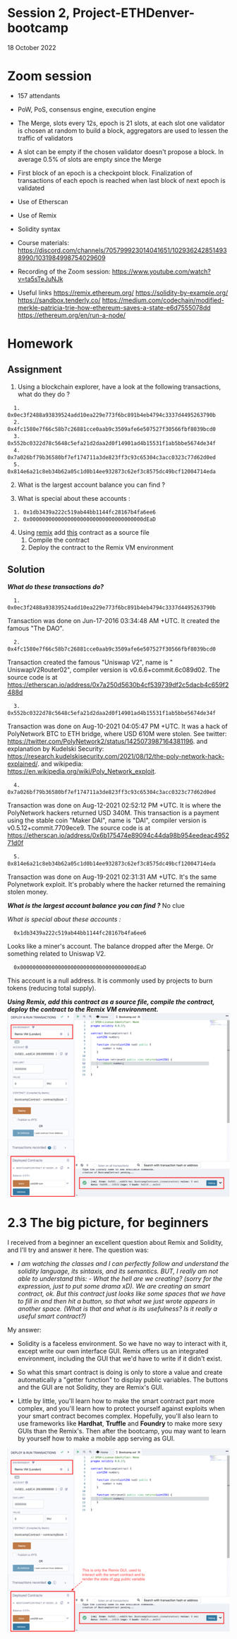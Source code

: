 # Session 2, Project-ETHDenver-bootcamp
18 October 2022
# Zoom session

* 157 attendants
* PoW, PoS, consensus engine, execution engine
* The Merge, slots every 12s, epoch is 21 slots, at each slot one validator is chosen at random to build a block, aggregators are used to lessen the traffic of validators
* A slot can be empty if the chosen validator doesn't propose a block. In average 0.5% of slots are empty since the Merge
* First block of an epoch is a checkpoint block. Finalization of transactions of each epoch is reached when last block of next epoch is validated
* Use of Etherscan
* Use of Remix
* Solidity syntax

* Course materials: https://discord.com/channels/705799923014041651/1029362428514938990/1031984998754029609
* Recording of the Zoom session: https://www.youtube.com/watch?v=ta5sTeJuNJk
* Useful links
  https://remix.ethereum.org/
  https://solidity-by-example.org/
  https://sandbox.tenderly.co/
  https://medium.com/codechain/modified-merkle-patricia-trie-how-ethereum-saves-a-state-e6d7555078dd
  https://ethereum.org/en/run-a-node/
# Homework
## Assignment

1. Using a blockchain explorer, have a look at the following transactions, what do they do ?
  ```
	1. 0x0ec3f2488a93839524add10ea229e773f6bc891b4eb4794c3337d4495263790b
	2. 0x4fc1580e7f66c58b7c26881cce0aab9c3509afe6e507527f30566fbf8039bcd0
	3. 0x552bc0322d78c5648c5efa21d2daa2d0f14901ad4b15531f1ab5bbe5674de34f
	4. 0x7a026bf79b36580bf7ef174711a3de823ff3c93c65304c3acc0323c77d62d0ed
	5. 0x814e6a21c8eb34b62a05c1d0b14ee932873c62ef3c8575dc49bcf12004714eda
  ```

2. What is the largest account balance you can find ?

3. What is special about these accounts :
  ```
	1. 0x1db3439a222c519ab44bb1144fc28167b4fa6ee6
	2. 0x000000000000000000000000000000000000dEaD
  ```
4. Using [remix](https://remix.ethereum.org)  add [this](https://gist.github.com/extropyCoder/77487267da199320fb9c852cfde70fb1) contract as a source file 
   	1. Compile the contract
   	2. Deploy the contract to the Remix VM environment

## Solution
_**What do these transactions do?**_
  ```
	1. 0x0ec3f2488a93839524add10ea229e773f6bc891b4eb4794c3337d4495263790b
  ```
Transaction was done on Jun-17-2016 03:34:48 AM +UTC. It created the famous "The DAO". 
  ```
	2. 0x4fc1580e7f66c58b7c26881cce0aab9c3509afe6e507527f30566fbf8039bcd0
  ```
Transaction created the famous "Uniswap V2", name is " UniswapV2Router02", compiler version is v0.6.6+commit.6c089d02. The source code is at https://etherscan.io/address/0x7a250d5630b4cf539739df2c5dacb4c659f2488d 
  ```
	3. 0x552bc0322d78c5648c5efa21d2daa2d0f14901ad4b15531f1ab5bbe5674de34f
  ```
Transaction was done on Aug-10-2021 04:05:47 PM +UTC. It was a hack of PolyNetwork BTC to ETH bridge, where USD 610M were stolen. See twitter: https://twitter.com/PolyNetwork2/status/1425073987164381196. and explanation by Kudelski Security: https://research.kudelskisecurity.com/2021/08/12/the-poly-network-hack-explained/. and wikipedia: https://en.wikipedia.org/wiki/Poly_Network_exploit.
  ```
	4. 0x7a026bf79b36580bf7ef174711a3de823ff3c93c65304c3acc0323c77d62d0ed
  ```
Transaction was done on Aug-12-2021 02:52:12 PM +UTC. It is where the PolyNetwork hackers returned USD 340M. This transaction is a payment using the stable coin "Maker DAI", name is "DAI", compiler version is v0.5.12+commit.7709ece9. The source code is at https://etherscan.io/address/0x6b175474e89094c44da98b954eedeac495271d0f 
  ```
	5. 0x814e6a21c8eb34b62a05c1d0b14ee932873c62ef3c8575dc49bcf12004714eda
  ```
Transaction was done on Aug-19-2021 02:31:31 AM +UTC. It's the same Polynetwork exploit. It's probably where the hacker returned the remaining stolen money.

_**What is the largest account balance you can find ?**_
No clue

_What is special about these accounts :_
  ```
	0x1db3439a222c519ab44bb1144fc28167b4fa6ee6
  ```
Looks like a miner's account. The balance dropped after the Merge. Or something related to Uniswap V2.
  ```
	0x000000000000000000000000000000000000dEaD
  ```
This account is a null address. It is commonly used by projects to burn tokens (reducing total supply).

_**Using Remix, add this contract as a source file, compile the contract, deploy the contract to the Remix VM environment.**_
![screen shot of Remix](homework2_solution.png)
# 2.3	The big picture, for beginners
I received from a beginner an excellent question about Remix and Solidity, and I'll try and answer it here. The question was:
- _I am watching the classes and I can perfectly follow and understand the solidity language, its sintaxis, and its semantics. BUT, I really am not able to understand this: - What the hell are we creating? (sorry for the expression, just to put some drama xD). We are creating an smart contract, ok. But this contract just looks like some spaces that we have to fill in and then hit a button, so that what we just wrote appears in another space. (What is that and what is its usefulness? Is it really a useful smart contract?)_
  
My answer:
- Solidity is a faceless environment. So we have no way to interact with it, except write our own interface GUI.
Remix offers us an integrated environment, including the GUI that we'd have to write if it didn't exist.

- So what this smart contract is doing is only to store a value and create automatically a "getter function" to display public variables. The buttons and the GUI are not Solidity, they are Remix's GUI.
- Little by little, you'll learn how to make the smart contract part more complex, and you'll learn how to protect yourself against exploits when your smart contract becomes complex. Hopefully, you'll also learn to use frameworks like **Hardhat**, **Truffle** and **Foundry** to make more sexy GUIs than the Remix's. Then after the bootcamp, you may want to learn by yourself how to make a mobile app serving as GUI.
  
![screen shot of Remix](homework2_solution2.png)
